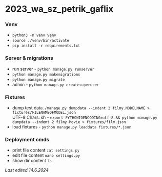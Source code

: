 # 2023_wa_sz_petrik_gaflix

### Venv
- `python3 -m venv venv`
- `source ./venv/bin/activate`
- `pip install -r requirements.txt`

### Server & migrations
- run server - `python manage.py runserver`
- `python manage.py makemigrations`
- `python manage.py migrate`
- admin - `python manage.py createsuperuser`

### Fixtures
- dump test data`./manage.py dumpdata --indent 2 filmy.MODELNAME > fixtures/FILENAMEOFMODEL.json`  
  UTF-8 Chars: sh - `export PYTHONIOENCODING=utf-8 && python manage.py dumpdata --indent 2 filmy.Movie > fixtures/film.json`
- load fixtures - `python manage.py loaddata fixtures/*.json`

### Deployment cmds
- print file content `cat settings.py`
- edit file content `nano settings.py`
- show dir content  `ls`

*Last edited 14.6.2024*
